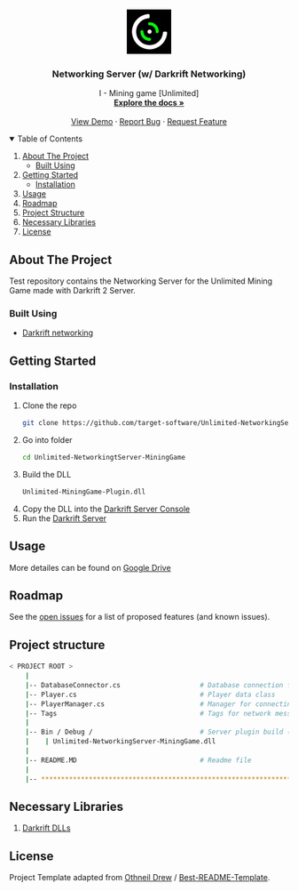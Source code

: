 <!-- PROJECT LOGO -->
<br />
<p align="center">
  <a href="https://github.com/target-software/Unlimited-NetworkingServer-MiningGame">
    <img src="Images/logo.png" alt="Logo" width="80" height="80">
  </a>

  <h3 align="center">Networking Server (w/ Darkrift Networking)</h3>

  <p align="center">
    I - Mining game [Unlimited]
    <br />
    <a href="https://github.com/target-software/Unlimited-NetworkingServer-MiningGame"><strong>Explore the docs »</strong></a>
    <br />
    <br />
    <a href="https://github.com/target-software/Unlimited-NetworkingServer-MiningGame">View Demo</a>
    ·
    <a href="https://github.com/target-software/Unlimited-NetworkingServer-MiningGame/issues">Report Bug</a>
    ·
    <a href="https://github.com/target-software/Unlimited-NetworkingServer-MiningGame/issues">Request Feature</a>
  </p>
</p>


<!-- TABLE OF CONTENTS -->
<details open="open">
  <summary>Table of Contents</summary>
  <ol>
    <li>
      <a href="#about-the-project">About The Project</a>
      <ul>
        <li><a href="#built-with">Built Using</a></li>
      </ul>
    </li>
    <li>
      <a href="#getting-started">Getting Started</a>
      <ul>
        <li><a href="#installation">Installation</a></li>
      </ul>
    </li>
    <li><a href="#usage">Usage</a></li>
    <li><a href="#roadmap">Roadmap</a></li>
    <li><a href="#project-structure">Project Structure</a></li>
    <li><a href="#necessary-libraries">Necessary Libraries</a></li>
    <li><a href="#license">License</a></li>
  </ol>
</details>



<!-- ABOUT THE PROJECT -->
## About The Project

Test repository contains the Networking Server for the Unlimited Mining Game made with Darkrift 2 Server.

### Built Using

* [Darkrift networking](https://www.darkriftnetworking.com/darkrift2)


<!-- GETTING STARTED -->
## Getting Started

### Installation

1. Clone the repo
   ```sh
   git clone https://github.com/target-software/Unlimited-NetworkingServer-MiningGame.git
   ```
2. Go into folder
    ```sh
   cd Unlimited-NetworkingtServer-MiningGame
   ```
3. Build the DLL
   ```sh
   Unlimited-MiningGame-Plugin.dll
   ```
4. Copy the DLL into the [Darkrift Server Console](https://github.com/target-software/Unlimited-DarkriftServer-MiningGame)
5. Run the [Darkrift Server](https://github.com/target-software/Unlimited-DarkriftServer-MiningGame)


<!-- USAGE EXAMPLES -->
## Usage

More detailes can be found on [Google Drive](https://docs.google.com/document/d/1CHdDfEm5BDM8vAbeubNgLF-Et8YwMgCbreD4CC6dSfo/edit)


<!-- ROADMAP -->
## Roadmap

See the [open issues](https://github.com/target-software/Unlimited-NetworkingServer-MiningGame/issues) for a list of proposed features (and known issues).


<!-- CONTRIBUTING -->
## Project structure

```bash
< PROJECT ROOT >
    |
    |-- DatabaseConnector.cs                    # Database connection for reading/writing data
    |-- Player.cs                               # Player data class
    |-- PlayerManager.cs                        # Manager for connecting players
    |-- Tags                                    # Tags for network messages
    |
    |-- Bin / Debug /                           # Server plugin build (dll)
    |    | Unlimited-NetworkingServer-MiningGame.dll
    |
    |-- README.MD                               # Readme file
    |
    |-- ************************************************************************
```


<!-- LIBRARIES -->
## Necessary Libraries

1. [Darkrift DLLs](https://assetstore.unity.com/packages/tools/network/darkrift-networking-2-95309)


<!-- LICENSE -->
## License

Project Template adapted from [Othneil Drew](https://github.com/othneildrew) / [Best-README-Template](https://github.com/othneildrew/Best-README-Template).


<!-- MARKDOWN LINKS & IMAGES -->
<!-- https://www.markdownguide.org/basic-syntax/#reference-style-links -->
[product-screenshot]: images/screenshot.png
